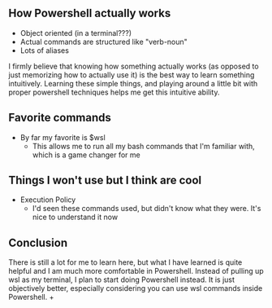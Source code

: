 ## How Powershell actually works
* Object oriented (in a terminal???)
* Actual commands are structured like "verb-noun"
* Lots of aliases

I firmly believe that knowing how something actually works (as opposed to just memorizing how to actually use it) is the best way to learn something intuitively. Learning these simple things, and playing around a little bit with proper powershell techniques helps me get this intuitive ability. 

## Favorite commands
- By far my favorite is $wsl
    - This allows me to run all my bash commands that I'm familiar with, which is a game changer for me


## Things I won't use but I think are cool

- Execution Policy
    - I'd seen these commands used, but didn't know what they were. It's nice to understand it now


## Conclusion

There is still a lot for me to learn here, but what I have learned is quite helpful and I am much more comfortable in Powershell. Instead of pulling up wsl as my terminal, I plan to start doing Powershell instead. It is just objectively better, especially considering you can use wsl commands inside Powershell. +
